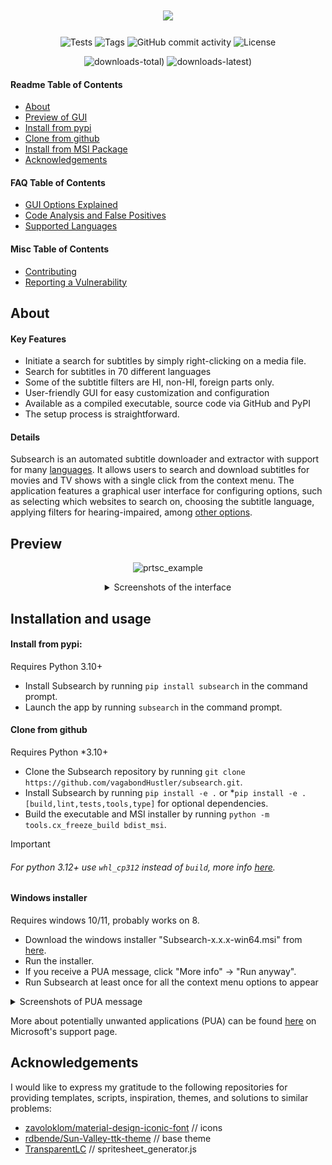 <h1 align="center"><img src="https://raw.githubusercontent.com/vagabondHustler/SubSearch/main/assets/subsearch_v2.png"/></h1>

<div align="center">

![Tests](https://img.shields.io/github/actions/workflow/status/vagabondhustler/subsearch/ci.yml?style=flat-square&labelColor=1e1e2e&label=ci)
![Tags](https://img.shields.io/github/v/tag/vagabondhustler/subsearch?style=flat-square&labelColor=1e1e2e)
![GitHub commit activity](https://img.shields.io/github/commit-activity/m/vagabondhustler/subsearch?&style=flat-square&labelColor=1e1e2e)
![License](https://img.shields.io/github/license/vagabondhustler/SUbSearch?&style=flat-square&labelColor=1e1e2e)

![downloads-total)](https://img.shields.io/github/downloads/vagabondhustler/subsearch/total?style=flat-square&label=downloads%40total&labelColor=%231e1e2e)
![downloads-latest)](https://img.shields.io/github/downloads/vagabondhustler/subsearch/latest/total?style=flat-square&label=downloads%40latest&labelColor=%231e1e2e)

</div>

#### Readme Table of Contents

- [About](#about)
- [Preview of GUI](#preview)
- [Install from pypi](#pypi)
- [Clone from github](#clone)
- [Install from MSI Package](#msi)
- [Acknowledgements](#thanks)

#### FAQ Table of Contents

- [GUI Options Explained](https://github.com/vagabondHustler/subsearch/discussions/556)
- [Code Analysis and False Positives](https://github.com/vagabondHustler/subsearch/discussions/557)
- [Supported Languages](https://github.com/vagabondHustler/subsearch/discussions/558)

#### Misc Table of Contents

- [Contributing](https://github.com/vagabondHustler/SubSearch/blob/main/.github/CONTRIBUTING.md)
- [Reporting a Vulnerability](https://github.com/vagabondHustler/SubSearch/blob/main/.github/SECURITY.md)

## About <a name = "about"></a>

#### Key Features
  
- Initiate a search for subtitles by simply right-clicking on a media file.
- Search for subtitles in 70 different languages
- Some of the subtitle filters are HI, non-HI, foreign parts only.
- User-friendly GUI for easy customization and configuration
- Available as a compiled executable, source code via GitHub and PyPI
- The setup process is straightforward.

#### Details

Subsearch is an automated subtitle downloader and extractor with support for many [languages](https://github.com/vagabondHustler/subsearch/discussions/558). It allows users to search and download subtitles for movies and TV shows with a single click from the context menu. The application features a graphical user interface for configuring options, such as selecting which websites to search on, choosing the subtitle language, applying filters for hearing-impaired, among [other options](https://github.com/vagabondHustler/subsearch/discussions/556).

## Preview <a name = "preview"></a>

<div align="center">

![prtsc_example](https://raw.githubusercontent.com/vagabondHustler/SubSearch/main/assets/example.gif)

<details>
<summary>Screenshots of the interface</summary>

![prtsc_language](https://github.com/vagabondHustler/subsearch/blob/main/assets/language_options.png?raw=true)

![prtsc_search](https://github.com/vagabondHustler/subsearch/blob/main/assets/search_filters.png?raw=true)

![prtsc_settings](https://github.com/vagabondHustler/subsearch/blob/main/assets/subsearch_options.png?raw=true)

![prtsc_download](https://github.com/vagabondHustler/subsearch/blob/main/assets/download_manager.png?raw=true)

</details>

</div>

## Installation and usage <a name = "getting_started_src"></a>

#### Install from pypi: <a name = "pypi"></a>

Requires Python 3.10+

- Install Subsearch by running `pip install subsearch` in the command prompt.
- Launch the app by running `subsearch` in the command prompt.

#### Clone from github <a name = "clone"></a>

Requires Python *3.10+

- Clone the Subsearch repository by running `git clone https://github.com/vagabondHustler/subsearch.git`.
- Install Subsearch by running `pip install -e .` or *`pip install -e .[build,lint,tests,tools,type]` for optional dependencies.
- Build the executable and MSI installer by running `python -m tools.cx_freeze_build bdist_msi`.

> [!IMPORTANT]  
> ###### For python 3.12+ use `whl_cp312` instead of `build`, more info [here](https://github.com/marcelotduarte/cx_Freeze/issues/2153).

#### Windows installer <a name = "msi"></a>

Requires windows 10/11, probably works on 8.

- Download the windows installer "Subsearch-x.x.x-win64.msi" from [here](https://github.com/vagabondHustler/subsearch/releases).
- Run the installer.
- If you receive a PUA message, click "More info" → "Run anyway".
- Run Subsearch at least once for all the context menu options to appear

<details>
<summary>Screenshots of PUA message<a name = "pua"></a></summary>

![prtsc_moreinfo](https://raw.githubusercontent.com/vagabondHustler/SubSearch/main/assets/moreinfo.png)

![prtsc_runanyway](https://raw.githubusercontent.com/vagabondHustler/SubSearch/main/assets/runanyway.png)

---

</details>

More about potentially unwanted applications (PUA) can be found [here](https://support.microsoft.com/en-us/windows/protect-your-pc-from-potentially-unwanted-applications-c7668a25-174e-3b78-0191-faf0607f7a6e) on Microsoft's support page.

## Acknowledgements<a name = "thanks"></a>

I would like to express my gratitude to the following repositories for providing templates, scripts, inspiration, themes, and solutions to similar problems:

- [zavoloklom/material-design-iconic-font](https://github.com/zavoloklom/material-design-iconic-font) // icons
- [rdbende/Sun-Valley-ttk-theme](https://github.com/rdbende/Sun-Valley-ttk-theme) // base theme
- [TransparentLC](https://github.com/TransparentLC) // spritesheet_generator.js
